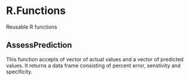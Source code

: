 # R.Functions
Reusable R functions

## AssessPrediction
This function accepts of vector of actual values and a vector of predicted values. It returns a data frame consisting of percent error, senstivity and specificity.
